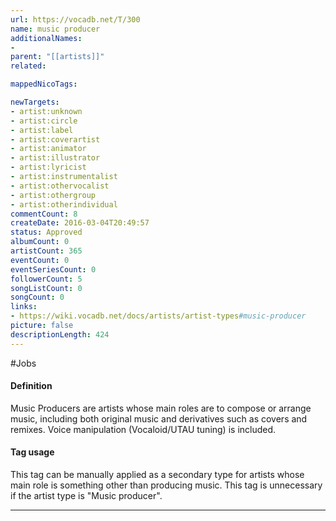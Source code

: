 ```yaml
---
url: https://vocadb.net/T/300
name: music producer
additionalNames: 
- 
parent: "[[artists]]"
related:

mappedNicoTags:

newTargets:
- artist:unknown
- artist:circle
- artist:label
- artist:coverartist
- artist:animator
- artist:illustrator
- artist:lyricist
- artist:instrumentalist
- artist:othervocalist
- artist:othergroup
- artist:otherindividual
commentCount: 8
createDate: 2016-03-04T20:49:57
status: Approved
albumCount: 0
artistCount: 365
eventCount: 0
eventSeriesCount: 0
followerCount: 5
songListCount: 0
songCount: 0
links: 
- https://wiki.vocadb.net/docs/artists/artist-types#music-producer
picture: false
descriptionLength: 424
---
```


#Jobs

#### Definition
Music Producers are artists whose main roles are to compose or arrange music, including both original music and derivatives such as covers and remixes. Voice manipulation (Vocaloid/UTAU tuning) is included.

#### Tag usage
This tag can be manually applied as a secondary type for artists whose main role is something other than producing music. This tag is unnecessary if the artist type is "Music producer".

---

